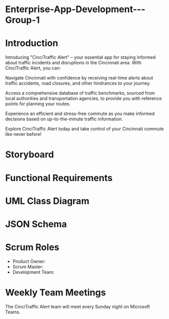 # Enterprise-App-Development---Group-1

# Introduction
Introducing "CinciTraffic Alert" – your essential app for staying informed about traffic incidents and disruptions in the Cincinnati area. With CinciTraffic Alert, you can:

Navigate Cincinnati with confidence by receiving real-time alerts about traffic accidents, road closures, and other hindrances to your journey.

Access a comprehensive database of traffic benchmarks, sourced from local authorities and transportation agencies, to provide you with reference points for planning your routes.

Experience an efficient and stress-free commute as you make informed decisions based on up-to-the-minute traffic information.

Explore CinciTraffic Alert today and take control of your Cincinnati commute like never before!

# Storyboard
[//]: # (insert image file here)

# Functional Requirements
[//]: # (insert text here)

# UML Class Diagram
[//]: # (insert image file here)


# JSON Schema
[//]: # (insert text here)


# Scrum Roles
- Product Owner: 
- Scrum Master:
- Development Team: 

# Weekly Team Meetings
The CinciTraffic Alert team will meet every Sunday night on Microsoft Teams.

